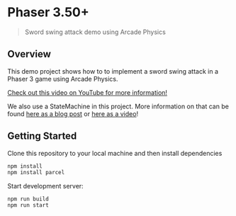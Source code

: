 # Phaser 3.50+ 
> Sword swing attack demo using Arcade Physics

## Overview

This demo project shows how to to implement a sword swing attack in a Phaser 3 game using Arcade Physics.

[Check out this video on YouTube for more information!](https://youtu.be/SCO2BbbO17c)

We also use a StateMachine in this project. More information on that can be found [here as a blog post](https://blog.ourcade.co/posts/2021/character-logic-state-machine-typescript/) or [here as a video](https://youtu.be/BV8lfw-tdRU)!

## Getting Started

Clone this repository to your local machine and then install dependencies

```bash
npm install
npm install parcel
```

Start development server:

```
npm run build
npm run start
```
